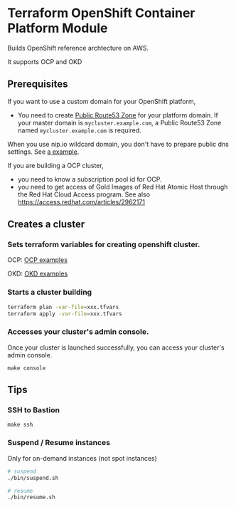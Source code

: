 # Terraform OpenShift Container Platform Module

Builds OpenShift reference archtecture on AWS.

It supports OCP and OKD

## Prerequisites

If you want to use a custom domain for your OpenShift platform, 

* You need to create [Public Route53 Zone](https://docs.aws.amazon.com/Route53/latest/DeveloperGuide/CreatingHostedZone.html) for your platform domain. If your master domain is `mycluster.example.com`, a Public Route53 Zone named `mycluster.example.com` is required.

When you use nip.io wildcard domain, you don't have to prepare public dns settings. See [a example](/examples/nip).

If you are building a OCP cluster,

* you need to know a subscription pool id for OCP.
* you need to get access of Gold Images of Red Hat Atomic Host through the Red Hat Cloud Access program. See also https://access.redhat.com/articles/2962171

## Creates a cluster

### Sets terraform variables for creating openshift cluster.

OCP: [OCP examples](/examples/ocp/terraform.tfvars.example)

OKD: [OKD examples](/examples/nip/terraform.tfvars.example)

### Starts a cluster building

```bash
terraform plan -var-file=xxx.tfvars
terraform apply -var-file=xxx.tfvars
```

### Accesses your cluster's admin console.

Once your cluster is launched successfully, you can access your cluster's admin console.

`make console`

## Tips

### SSH to Bastion

```
make ssh
```

### Suspend / Resume instances

Only for on-demand instances (not spot instances)

```bash
# suspend
./bin/suspend.sh

# resume
./bin/resume.sh
```
